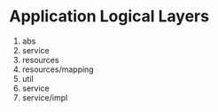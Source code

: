 # Application Logical Layers
1. abs
2. service
3. resources
4. resources/mapping
5. util
6. service
7. service/impl